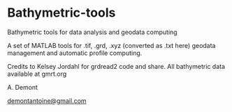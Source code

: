 # Bathymetric-tools
Bathymetric tools for data analysis and geodata computing

A set of MATLAB tools for .tif, .grd, .xyz (converted as .txt here) geodata management and automatic profile computing.

Credits to  Kelsey Jordahl for grdread2 code and share. All bathymetric data available at gmrt.org

A. Demont

demontantoine@gmail.com
